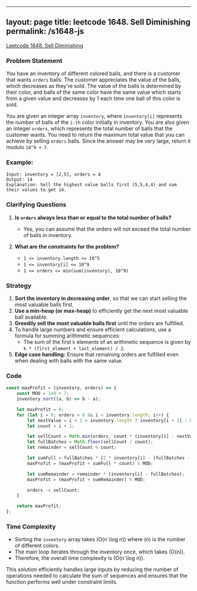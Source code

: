 
---
layout: page
title: leetcode 1648. Sell Diminishing
permalink: /s1648-js
---
[Leetcode 1648. Sell Diminishing](https://algoadvance.github.io/algoadvance/l1648)
### Problem Statement

You have an inventory of different colored balls, and there is a customer that wants `orders` balls. The customer appreciates the value of the balls, which decreases as they're sold. The value of the balls is determined by their color, and balls of the same color have the same value which starts from a given value and decreases by 1 each time one ball of this color is sold.

You are given an integer array `inventory`, where `inventory[i]` represents the number of balls of the `i-th` color initially in inventory. You are also given an integer `orders`, which represents the total number of balls that the customer wants. You need to return the maximum total value that you can achieve by selling `orders` balls. Since the answer may be very large, return it modulo `10^9 + 7`.

### Example:

```
Input: inventory = [2,5], orders = 4
Output: 14
Explanation: Sell the highest value balls first (5,5,4,4) and sum their values to get 14.
```

### Clarifying Questions
1. **Is `orders` always less than or equal to the total number of balls?**
   - Yes, you can assume that the orders will not exceed the total number of balls in inventory.

2. **What are the constraints for the problem?**
   - `1 <= inventory.length <= 10^5`
   - `1 <= inventory[i] <= 10^9`
   - `1 <= orders <= min(sum(inventory), 10^9)`

### Strategy

1. **Sort the inventory in decreasing order**, so that we can start selling the most valuable balls first.
2. **Use a min-heap (or max-heap)** to efficiently get the next most valuable ball available.
3. **Greedily sell the most valuable balls first** until the orders are fulfilled.
4. To handle large numbers and ensure efficient calculations, use a formula for summing arithmetic sequences:
   - The sum of the first `k` elements of an arithmetic sequence is given by `k * (first_element + last_element) / 2`.
5. **Edge case handling:** Ensure that remaining orders are fulfilled even when dealing with balls with the same value.

### Code

```javascript
const maxProfit = (inventory, orders) => {
    const MOD = 1e9 + 7;
    inventory.sort((a, b) => b - a);

    let maxProfit = 0;
    for (let i = 0; orders > 0 && i < inventory.length; i++) {
        let nextValue = i + 1 < inventory.length ? inventory[i + 1] : 0;
        let count = i + 1;

        let sellCount = Math.min(orders, count * (inventory[i] - nextValue));
        let fullBatches = Math.floor(sellCount / count);
        let remainder = sellCount % count;

        let sumFull = fullBatches * (2 * inventory[i] - (fullBatches - 1)) / 2;
        maxProfit = (maxProfit + sumFull * count) % MOD;

        let sumRemainder = remainder * (inventory[i] - fullBatches);
        maxProfit = (maxProfit + sumRemainder) % MOD;

        orders -= sellCount;
    }

    return maxProfit;
};
```

### Time Complexity
- Sorting the `inventory` array takes \(O(n \log n)\) where \(n\) is the number of different colors.
- The main loop iterates through the inventory once, which takes \(O(n)\).
- Therefore, the overall time complexity is \(O(n \log n)\).

This solution efficiently handles large inputs by reducing the number of operations needed to calculate the sum of sequences and ensures that the function performs well under constraint limits.
